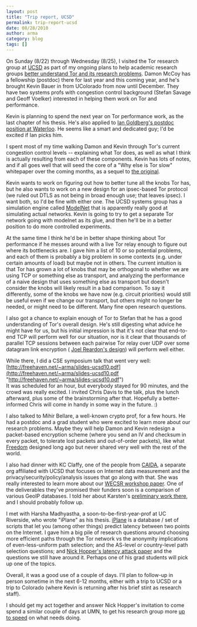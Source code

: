 ```yaml
---
layout: post
title: "Trip report, UCSD"
permalink: trip-report-ucsd
date: 08/28/2010
author: arma
category: blog
tags: []
---
```


On Sunday (8/22) through Wednesday (8/25), I visited the Tor research group at [UCSD](http://www-cse.ucsd.edu/) as part of my ongoing plans to help academic research groups [better understand Tor and its research problems](https://www.torproject.org/research). Damon McCoy has a fellowship (postdoc) there for last year and this coming year, and he's brought Kevin Bauer in from UColorado from now until December. They have two systems profs with congestion control background (Stefan Savage and Geoff Voelker) interested in helping them work on Tor and performance.

Kevin is planning to spend the next year on Tor performance work, as the last chapter of his thesis. He's also applied to [Ian Goldberg's postdoc position at Waterloo](https://blog.torproject.org/blog/tor-related-research-positions-university-waterloo). He seems like a smart and dedicated guy; I'd be excited if Ian picks him.

I spent most of my time walking Damon and Kevin through Tor's current congestion control levels -- explaining what Tor does, as well as what I think is actually resulting from each of these components. Kevin has lots of notes, and if all goes well that will seed the core of a "Why else is Tor slow" whitepaper over the coming months, as a sequel to [the original](https://blog.torproject.org/blog/why-tor-is-slow).

Kevin wants to work on figuring out how to better tune all the knobs Tor has, but he also wants to work on a new design for an ipsec-based Tor protocol (we ruled out DTLS as not being in broad enough use; that leaves ipsec). I want both, so I'd be fine with either one. The UCSD systems group has a simulation engine called [ModelNet](https://modelnet.sysnet.ucsd.edu/) that is apparently really good at simulating actual networks. Kevin is going to try to get a separate Tor network going with modelnet as its glue, and then he'll be in a better position to do more controlled experiments.

At the same time I think he'd be in better shape thinking about Tor performance if he messes around with a live Tor relay enough to figure out where its bottlenecks are. I gave him a list of 10 or so potential problems, and each of them is probably a big problem in some contexts (e.g. under certain amounts of load) but maybe not in others. The current intuition is that Tor has grown a lot of knobs that may be orthogonal to whether we are using TCP or something else as transport, and analyzing the performance of a naive design that uses something else as transport but doesn't consider the knobs will likely result in a bad comparison. To say it differently, some of the knobs we have now (e.g. circuit priorities) would still be useful even if we change our transport, but others might no longer be needed, or might need to be different. Many fine open research questions.

I also got a chance to explain enough of Tor to Stefan that he has a good understanding of Tor's overall design. He's still digesting what advice he might have for us, but his initial impression is that it's not clear that end-to-end TCP will perform well for our situation, nor is it clear that thousands of parallel TCP sessions between each pairwise Tor relay over UDP over some datagram link encryption ( [Joel Reardon's design](http://freehaven.net/anonbib/#reardon-thesis)) will perform well either.

While there, I did a CSE symposium talk that went very well:  
 [http://freehaven.net/~arma/slides-ucsd10.pdf](http://freehaven.net/~arma/slides-ucsd10.pdf "http://freehaven.net/~arma/slides-ucsd10.pdf")  
It was scheduled for an hour, but everybody stayed for 90 minutes, and the crowd was really excited. I invited Chris Davis to the talk, plus the lunch afterward, plus some of the brainstorming after that. Hopefully a better-informed Chris will come in handy in some way in the future. :)

I also talked to Mihir Bellare, a well-known crypto prof, for a few hours. He had a postdoc and a grad student who were excited to learn more about our research problems. Maybe they will help Damon and Kevin redesign a packet-based encryption scheme (where you send an IV and checksum in every packet, to tolerate lost packets and out-of-order packets), like what [Freedom](http://freehaven.net/anonbib/#freedom21-security) designed long ago but never shared very well with the rest of the world.

I also had dinner with KC Claffy, one of the people from [CAIDA](http://www.caida.org/home/), a separate org affiliated with UCSD that focuses on Internet data measurement and the privacy/security/policy/analysis issues that go along with that. She was really interested to learn more about our [WECSR workshop paper](http://metrics.torproject.org/papers.html). One of the deliverables they've promised their funders soon is a comparison of various GeoIP databases. I told her about Karsten's [preliminary work there](http://metrics.torproject.org/papers/geoipdbcomp-2009-10-23.pdf), and I should probably follow up.

I met with Harsha Madhyastha, a soon-to-be-first-year-prof at UC Riverside, who wrote "iPlane" as his thesis. [iPlane](http://iplane.cs.washington.edu/) is a database / set of scripts that let you (among other things) predict latency between two points on the Internet. I gave him a big pile of research questions around choosing more efficient paths through the Tor network vs the anonymity implications of even-less-uniform path selection; and the AS-level or country-level path selection questions; and [Nick Hopper's latency attack paper](http://freehaven.net/anonbib/#tissec-latency-leak) and the questions we still have around it. Perhaps one of his grad students will pick up one of the topics.

Overall, it was a good use of a couple of days. I'll plan to follow-up in person sometime in the next 6-12 months, either with a trip to UCSD or a trip to Colorado (where Kevin is returning after his brief stint as research staff).

I should get my act together and answer Nick Hopper's invitation to come spend a similar couple of days at UMN, to get his research group more [up to speed](https://www.torproject.org/research) on what needs doing.

